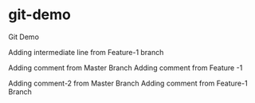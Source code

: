 # git-demo
Git Demo





Adding intermediate line from Feature-1 branch





Adding comment from Master Branch
Adding comment from Feature -1 


Adding comment-2 from Master Branch
Adding comment from Feature-1 Branch
